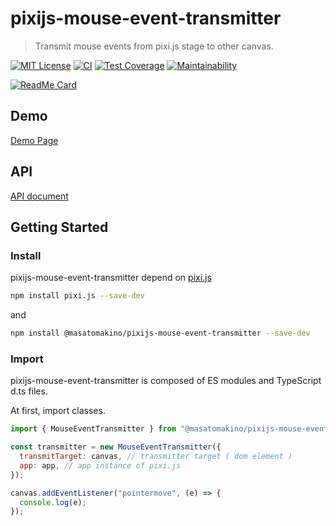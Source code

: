 # pixijs-mouse-event-transmitter

> Transmit mouse events from pixi.js stage to other canvas.

[![MIT License](http://img.shields.io/badge/license-MIT-blue.svg?style=flat)](LICENSE)
[![CI](https://github.com/MasatoMakino/pixijs-mouse-event-transmitter/actions/workflows/ci.yml/badge.svg)](https://github.com/MasatoMakino/pixijs-mouse-event-transmitter/actions/workflows/ci.yml)
[![Test Coverage](https://api.codeclimate.com/v1/badges/7131362c8f55827fdb2e/test_coverage)](https://codeclimate.com/github/MasatoMakino/pixijs-mouse-event-transmitter/test_coverage)
[![Maintainability](https://api.codeclimate.com/v1/badges/7131362c8f55827fdb2e/maintainability)](https://codeclimate.com/github/MasatoMakino/pixijs-mouse-event-transmitter/maintainability)

[![ReadMe Card](https://github-readme-stats.vercel.app/api/pin/?username=MasatoMakino&repo=pixijs-mouse-event-transmitter)](https://github.com/MasatoMakino/pixijs-mouse-event-transmitter)

## Demo

[Demo Page](https://masatomakino.github.io/pixijs-mouse-event-transmitter/demo/)

## API

[API document](https://masatomakino.github.io/pixijs-mouse-event-transmitter/api/)

## Getting Started

### Install

pixijs-mouse-event-transmitter depend on [pixi.js](https://github.com/pixijs/pixi.js)

```bash
npm install pixi.js --save-dev
```

and

```bash
npm install @masatomakino/pixijs-mouse-event-transmitter --save-dev
```

### Import

pixijs-mouse-event-transmitter is composed of ES modules and TypeScript d.ts files.

At first, import classes.

```js
import { MouseEventTransmitter } from "@masatomakino/pixijs-mouse-event-transmitter";

const transmitter = new MouseEventTransmitter({
  transmitTarget: canvas, // transmitter target ( dom element )
  app: app, // app instance of pixi.js
});

canvas.addEventListener("pointermove", (e) => {
  console.log(e);
});
```
